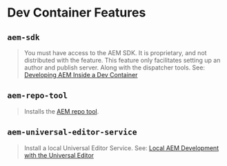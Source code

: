 # Dev Container Features

## `aem-sdk`
> You must have access to the AEM SDK. It is proprietary, and not distributed with the feature. This feature only facilitates setting up an author and publish server. Along with the dispatcher tools. See: [Developing AEM Inside a Dev Container](https://theaemmaven.com/post/developing-aem-inside-a-dev-container)

## `aem-repo-tool`
> Installs the [AEM repo tool](https://github.com/Adobe-Marketing-Cloud/tools/tree/master/repo).

## `aem-universal-editor-service`
> Install a local Universal Editor Service. See: [Local AEM Development with the Universal Editor](https://experienceleague.adobe.com/en/docs/experience-manager-cloud-service/content/implementing/developing/universal-editor/local-dev)